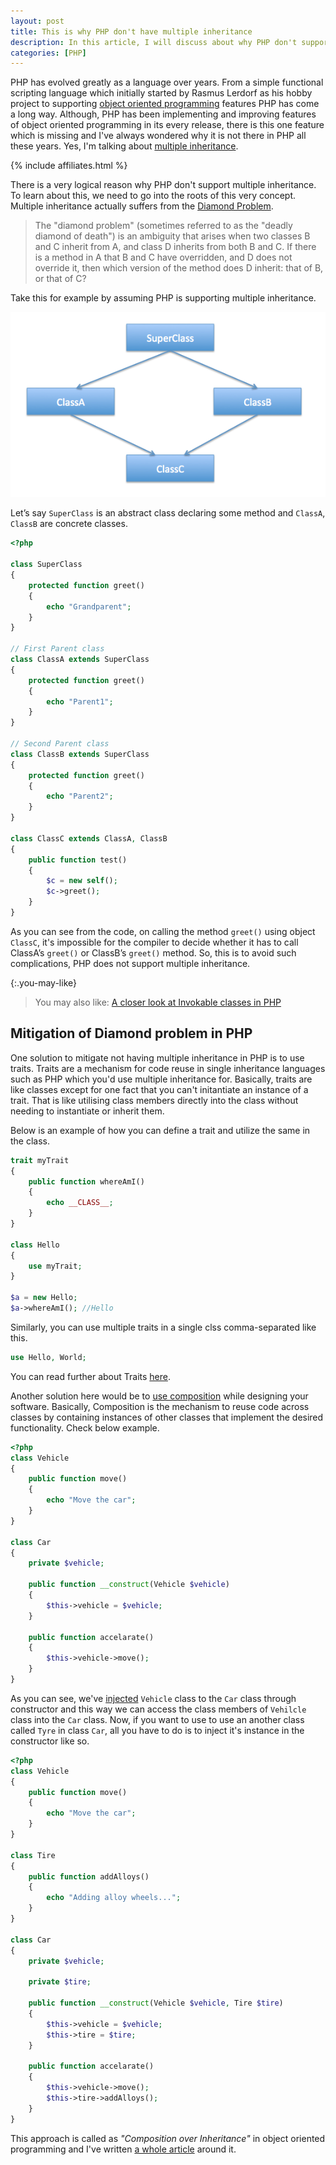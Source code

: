 ```yaml
---
layout: post
title: This is why PHP don't have multiple inheritance
description: In this article, I will discuss about why PHP don't support multiple inheritance and how it has resolved this issue by allowing classes to implement multiple interfaces.
categories: [PHP]
---
```


PHP has evolved greatly as a language over years. From a simple functional scripting language which initially started by Rasmus Lerdorf as his hobby project to supporting [object oriented programming](https://en.wikipedia.org/wiki/Object-oriented_programming) features PHP has come a long way. Although, PHP has been implementing and improving features of object oriented programming in its every release, there is this one feature which is missing and I've always wondered why it is not there in PHP all these years. Yes, I'm talking about [multiple inheritance](https://en.wikipedia.org/wiki/Multiple_inheritance).

{% include affiliates.html %}

There is a very logical reason why PHP don't support multiple inheritance. To learn about this, we need to go into the roots of this very concept. Multiple inheritance actually suffers from the [Diamond Problem](http://en.wikipedia.org/wiki/Diamond_problem).

> The "diamond problem" (sometimes referred to as the "deadly diamond of death") is an ambiguity that arises when two classes B and C inherit from A, and class D inherits from both B and C. If there is a method in A that B and C have overridden, and D does not override it, then which version of the method does D inherit: that of B, or that of C?

Take this for example by assuming PHP is supporting multiple inheritance.

![Diamond Problem in inheritance](/images/diamond-problem.png)

Let’s say `SuperClass` is an abstract class declaring some method and `ClassA`, `ClassB` are concrete classes.

```php
<?php

class SuperClass
{
    protected function greet()
    {
        echo "Grandparent";
    }
}

// First Parent class
class ClassA extends SuperClass
{
    protected function greet()
    {
        echo "Parent1";
    }
}
 
// Second Parent class
class ClassB extends SuperClass
{
    protected function greet()
    {
        echo "Parent2";
    }
}
 
class ClassC extends ClassA, ClassB
{
    public function test()
    {
        $c = new self();
        $c->greet();
    }
}
```

As you can see from the code, on calling the method `greet()` using object `ClassC`, it's impossible for the compiler to decide whether it has to call ClassA’s `greet()` or ClassB’s `greet()` method. So, this is to avoid such complications, PHP does not support multiple inheritance.

{:.you-may-like}
> You may also like: [A closer look at Invokable classes in PHP](/invokable-classes-php/)

## Mitigation of Diamond problem in PHP

One solution to mitigate not having multiple inheritance in PHP is to use traits. Traits are a mechanism for code reuse in single inheritance languages such as PHP which you'd use multiple inheritance for. Basically, traits are like classes except for one fact that you can't initantiate an instance of a trait. That is like utilising class members directly into the class without needing to instantiate or inherit them.

Below is an example of how you can define a trait and utilize the same in the class.

```php
trait myTrait 
{
    public function whereAmI()
    {
        echo __CLASS__;
    }
}

class Hello
{
    use myTrait;
}

$a = new Hello;
$a->whereAmI(); //Hello
```

Similarly, you can use multiple traits in a single clss comma-separated like this.

```php
use Hello, World;
```

You can read further about Traits [here](https://www.php.net/manual/en/language.oop5.traits.php).

Another solution here would be to [use composition](/reasons-use-composition-over-inheritance-php/) while designing your software. Basically, Composition is the mechanism to reuse code across classes by containing instances of other classes that implement the desired functionality. Check below example.

```php
<?php
class Vehicle
{    
    public function move()
    {
        echo "Move the car";
    }    
}

class Car
{
    private $vehicle;

    public function __construct(Vehicle $vehicle)
    {
        $this->vehicle = $vehicle;
    }

    public function accelarate()
    {    
        $this->vehicle->move();    
    }
}
```

As you can see, we've [injected](/dependency-injection-container-php/) `Vehicle` class to the `Car` class through constructor and this way we can access the class members of `Vehilcle` class into the `Car` class. Now, if you want to use to use an another class called `Tyre` in class `Car`, all you have to do is to inject it's instance in the constructor like so.

```php
<?php
class Vehicle
{    
    public function move()
    {
        echo "Move the car";
    }    
}

class Tire
{    
    public function addAlloys()
    {
        echo "Adding alloy wheels...";
    }    
}

class Car
{
    private $vehicle;

    private $tire;

    public function __construct(Vehicle $vehicle, Tire $tire)
    {
        $this->vehicle = $vehicle;
        $this->tire = $tire;
    }

    public function accelarate()
    {    
        $this->vehicle->move();    
        $this->tire->addAlloys();
    }
}
```

This approach is called as _"Composition over Inheritance"_ in object oriented programming and I've written [a whole article](/reasons-use-composition-over-inheritance-php/) around it.
